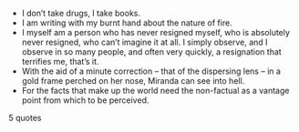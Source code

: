  - I don’t take drugs, I take books.
 - I am writing with my burnt hand about the nature of fire.
 - I myself am a person who has never resigned myself, who is absolutely never resigned, who can’t imagine it at all. I simply observe, and I observe in so many people, and often very quickly, a resignation that terrifies me, that’s it.
 - With the aid of a minute correction – that of the dispersing lens – in a gold frame perched on her nose, Miranda can see into hell.
 - For the facts that make up the world need the non-factual as a vantage point from which to be perceived.

5 quotes